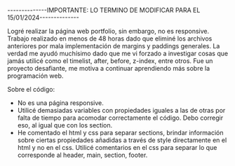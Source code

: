 --------------IMPORTANTE: LO TERMINO DE MODIFICAR PARA EL 15/01/2024--------------

Logré realizar la página web portfolio, sin embargo, no es responsive.
Trabajo realizado en menos de 48 horas dado que eliminé los archivos anteriores por mala implementación de margins y paddings generales.
La verdad me ayudó muchísimo dado que me vi forzado a investigar cosas que jamás utilicé como el timelist, after, before, z-index, entre otros. Fue un proyecto desafiante, me motiva a continuar aprendiendo más sobre la programación web.

Sobre el código:
- No es una página responsive.
- Utilicé demasiadas variables con propiedades iguales a las de otras por falta de tiempo para acomodar correctamente el código. Debo corregir eso, al igual que con los section.
- He comentado el html y css para separar sections, brindar información sobre ciertas propiedades añadidas a través de style directamente en el html y no en el css. Utilicé comentarios en el css para separar lo que corresponde al header, main, section, footer.
